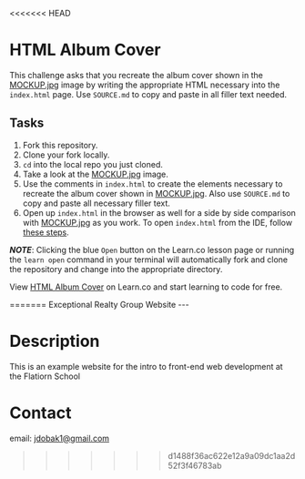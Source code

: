 <<<<<<< HEAD
# HTML Album Cover

This challenge asks that you recreate the album cover shown in the <a href="https://s3.amazonaws.com/learn-verified/MOCKUP.jpg" target="_blank">MOCKUP.jpg</a> image by writing the appropriate HTML necessary into the `index.html` page. Use `SOURCE.md` to copy and paste in all filler text needed.

## Tasks

1. Fork this repository.
2. Clone your fork locally.
3. `cd` into the local repo you just cloned.
4. Take a look at the <a href="https://s3.amazonaws.com/learn-verified/MOCKUP.jpg" target="_blank">MOCKUP.jpg</a> image.
5. Use the comments in `index.html` to create the elements necessary to recreate the album cover shown in <a href="https://s3.amazonaws.com/learn-verified/MOCKUP.jpg" target="_blank">MOCKUP.jpg</a>. Also use `SOURCE.md` to copy and paste all necessary filler text.
6. Open up `index.html` in the browser as well for a side by side comparison with <a href="https://s3.amazonaws.com/learn-verified/MOCKUP.jpg" target="_blank">MOCKUP.jpg</a> as you work. To open `index.html` from the IDE, follow [these steps](http://help.learn.co/the-learn-ide/common-ide-questions/viewing-html-pages-in-the-learn-ide).

***NOTE***: Clicking the blue `Open` button on the Learn.co lesson page or running the `learn open` command in your terminal will automatically fork and clone the repository and change into the appropriate directory.

<p data-visibility='hidden'>View <a href='https://learn.co/lessons/html-album-cover' title='HTML Album Cover'>HTML Album Cover</a> on Learn.co and start learning to code for free.</p>
=======
Exceptional Realty Group Website
---

# Description

This is an example website for the intro to front-end web development at the Flatiorn School

# Contact
email: jdobak1@gmail.com
>>>>>>> d1488f36ac622e12a9a09dc1aa2d52f3f46783ab

